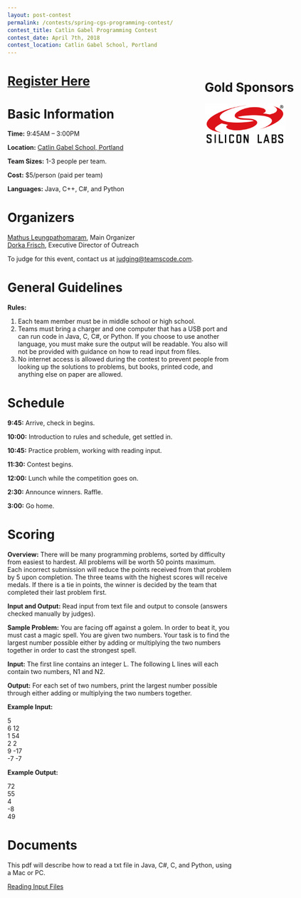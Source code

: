 ```yaml
---
layout: post-contest
permalink: /contests/spring-cgs-programming-contest/
contest_title: Catlin Gabel Programming Contest
contest_date: April 7th, 2018
contest_location: Catlin Gabel School, Portland
---
```


<div style="float: right; margin-right: -140px; margin-left: 10px; text-align: center;">
  <h1 style="text-align: left;"><b>Gold Sponsors</b></h1>
  <a href="https://www.silabs.com/"><img src="/assets/images/sponsor_siliconlabs.png" alt="Silicon Labs" style="width: 180px; margin-right: 20px;"></a> <br> 
</div>

# [Register Here](https://teamscode.typeform.com/to/OOdCyk)

# Basic Information #

**Time:** 9:45AM – 3:00PM

**Location:** <a href="https://www.google.com/maps/dir/''/google+maps+catlin+gabel+school/@45.5099736,-122.8375217,12z/data=!4m8!4m7!1m0!1m5!1m1!1s0x549509433a879379:0x688f19935355949f!2m2!1d-122.7674819!2d45.509995">Catlin Gabel School, Portland</a>

**Team Sizes:** 1-3 people per team. 

**Cost:** $5/person (paid per team)

**Languages:** Java, C++, C#, and Python

# Organizers # 

<a href="mailto:mathus@teamscode.com">Mathus Leungpathomaram</a>, Main Organizer  
<a href="mailto:dorka@teamscode.com">Dorka Frisch</a>, Executive Director of Outreach

<!--<div class="p" style="margin-top: 25px; margin-bottom: 25px; width: 90%; font-size: 16px">-->
  To judge for this event, contact us at 
  <a class="a" href="mailto:judging@teamscode.com">judging@teamscode.com</a>.
<!--</div>-->

# General Guidelines #

**Rules:**

1. Each team member must be in middle school or high school.
2. Teams must bring a charger and one computer that has a USB port and can run code in Java, C, C#, or Python. If you choose to use another language, you must make sure the output will be readable. You also will not be provided with guidance on how to read input from files. 
3. No internet access is allowed during the contest to prevent people from looking up the solutions to problems, but books, printed code, and anything else on paper are allowed.

# Schedule #

**9:45:** Arrive, check in begins.

**10:00:** Introduction to rules and schedule, get settled in.

**10:45:** Practice problem, working with reading input. 

**11:30:** Contest begins. 

**12:00:** Lunch while the competition goes on.

**2:30:** Announce winners. Raffle.

**3:00:** Go home.

# Scoring #

**Overview:** There will be many programming problems, sorted by difficulty from easiest to hardest. All problems will be worth 50 points maximum. Each incorrect submission will reduce the points received from that problem by 5 upon completion. The three teams with the highest scores will receive medals. If there is a tie in points, the winner is decided by the team that completed their last problem first.

**Input and Output:** Read input from text file and output to console (answers checked manually by judges).

**Sample Problem:** You are facing off against a golem. In order to beat it, you must cast a magic spell. You are given two numbers. Your task is to find the largest number possible either by adding or multiplying the two numbers together in order to cast the strongest spell.

**Input:** The first line contains an integer L. The following L lines will each contain two numbers, N1 and N2.

**Output:** For each set of two numbers, print the largest number possible through either adding or multiplying the two numbers together.

**Example Input:**

5  
6 12  
1 54  
2 2  
9 -17  
-7 -7  

**Example Output:**

72  
55  
4  
-8  
49  

# Documents #

This pdf will describe how to read a txt file in Java, C#, C, and Python, using a Mac or PC.

<a href="/assets/docs/reading_input_files_packet.pdf">Reading Input Files</a>
